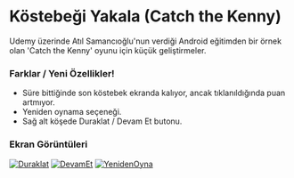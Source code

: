 # Köstebeği Yakala (Catch the Kenny)

Udemy üzerinde Atıl Samancıoğlu'nun verdiği Android eğitimden bir örnek olan 'Catch the Kenny' oyunu için küçük geliştirmeler.

### Farklar / Yeni Özellikler!

  - Süre bittiğinde son köstebek ekranda kalıyor, ancak tıklanıldığında puan artmıyor.
  - Yeniden oynama seçeneği.
  - Sağ alt köşede Duraklat / Devam Et butonu.

### Ekran Görüntüleri
[![Duraklat](https://i.hizliresim.com/a1JmM7.png)](https://i.hizliresim.com/a1JmM7.png) [![DevamEt](https://i.hizliresim.com/NO6mgQ.png)](https://i.hizliresim.com/NO6mgQ.png) [![YenidenOyna](https://i.hizliresim.com/YO2mWA.png)](https://i.hizliresim.com/YO2mWA.png)
